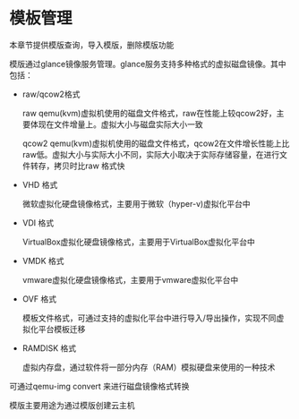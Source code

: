 # 模板管理

本章节提供模版查询，导入模版，删除模版功能

模版通过glance镜像服务管理。glance服务支持多种格式的虚拟磁盘镜像。其中包括：
* raw/qcow2格式

   raw qemu(kvm)虚拟机使用的磁盘文件格式，raw在性能上较qcow2好，主要体现在文件增量上。虚拟大小与磁盘实际大小一致

   qcow2 qemu(kvm)虚拟机使用的磁盘文件格式，qcow2在文件增长性能上比raw低。虚拟大小与实际大小不同，实际大小取决于实际存储容量，在进行文件转存，拷贝时比raw 格式快

* VHD 格式

   微软虚拟化硬盘镜像格式，主要用于微软（hyper-v)虚拟化平台中
* VDI 格式

   VirtualBox虚拟化硬盘镜像格式，主要用于VirtualBox虚拟化平台中
* VMDK 格式

   vmware虚拟化硬盘镜像格式，主要用于vmware虚拟化平台中
* OVF 格式

   模板文件格式，可通过支持的虚拟化平台中进行导入/导出操作，实现不同虚拟化平台模板迁移
* RAMDISK 格式

   虚拟内存盘，通过软件将一部分内存（RAM）模拟硬盘来使用的一种技术

 可通过qemu-img convert 来进行磁盘镜像格式转换

模版主要用途为通过模版创建云主机

